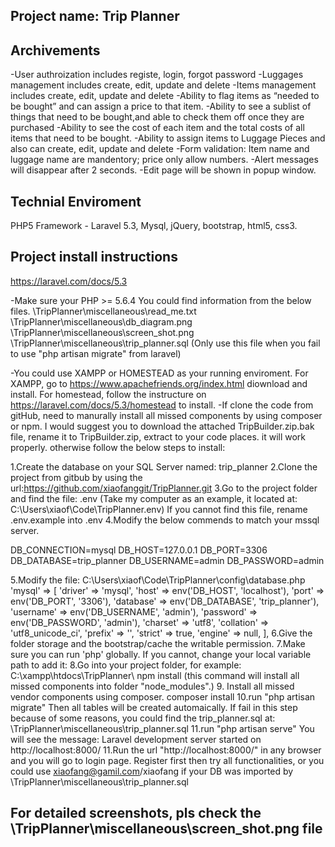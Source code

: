## Project name: Trip Planner
 
## Archivements
-User authroization includes registe, login, forgot password
-Luggages management includes create, edit, update and delete
-Items management includes create, edit, update and delete
-Ability to flag items as “needed to be bought” and can assign a price to that item.
-Ability to see  a sublist of things that need to be bought,and able to check them off once they are purchased
-Ability to see the cost of each item and the total costs of all items that need to be bought.
-Ability to assign items to Luggage Pieces and also can create, edit, update and delete
-Form validation: Item name and luggage name are mandentory; price only allow numbers.
-Alert messages will disappear after 2 seconds.
-Edit page will be shown in popup window.

## Technial Enviroment
PHP5 Framework - Laravel 5.3, Mysql, jQuery, bootstrap, html5, css3.

## Project install instructions

https://laravel.com/docs/5.3

-Make sure your PHP >= 5.6.4
You could find information from the below files.
\TripPlanner\miscellaneous\read_me.txt
\TripPlanner\miscellaneous\db_diagram.png
\TripPlanner\miscellaneous\screen_shot.png
\TripPlanner\miscellaneous\trip_planner.sql (Only use this file when you fail to use "php artisan migrate" from laravel)

-You could use XAMPP or HOMESTEAD as your running enviroment. For XAMPP, go to https://www.apachefriends.org/index.html diownload and install. For homestead, follow the instructure on https://laravel.com/docs/5.3/homestead to install.
-If clone the code from gitHub, need to manurally install all missed components by using composer or npm. I would suggest you to download the attached TripBuilder.zip.bak file, rename it to TripBuilder.zip, extract to your code places. it will work properly. otherwise follow the below steps to install:

1.Create the database on your SQL Server named: trip_planner
2.Clone the project from gitbub by using the url:https://github.com/xiaofanggit/TripPlanner.git
3.Go to the project folder and find the file: .env (Take my computer as an example, it located at: C:\Users\xiaof\Code\TripPlanner\.env)
If you cannot find this file, rename .env.example into .env 
4.Modify the below commends to match your mssql server.

DB_CONNECTION=mysql
DB_HOST=127.0.0.1
DB_PORT=3306
DB_DATABASE=trip_planner
DB_USERNAME=admin
DB_PASSWORD=admin

5.Modify the file: C:\Users\xiaof\Code\TripPlanner\config\database.php
 'mysql' => [
            'driver' => 'mysql',
            'host' => env('DB_HOST', 'localhost'),
            'port' => env('DB_PORT', '3306'),
            'database' => env('DB_DATABASE', 'trip_planner'),
            'username' => env('DB_USERNAME', 'admin'),
            'password' => env('DB_PASSWORD', 'admin'),
            'charset' => 'utf8',
            'collation' => 'utf8_unicode_ci',
            'prefix' => '',
            'strict' => true,
            'engine' => null,
        ],
6.Give the folder storage and the bootstrap/cache the writable permission.
7.Make sure you can run 'php' globally. If you cannot, change your local variable path to add it:
8.Go into your project folder, for example: C:\xampp\htdocs\TripPlanner\ 
 npm install (this command will install all missed components into folder "node_modules".)
9. Install all missed vendor components using composer.
composer install
10.run "php artisan migrate"
Then all tables will be created automaically.
If fail in this step because of some reasons, you could find the trip_planner.sql at: \TripPlanner\miscellaneous\trip_planner.sql
11.run "php artisan serve"
You will see the message: Laravel development server started on http://localhost:8000/
11.Run the url "http://localhost:8000/" in any browser and you will go to login page. Register first then try all functionalities, or you could use xiaofang@gamil.com/xiaofang if your DB was imported by \TripPlanner\miscellaneous\trip_planner.sql

## For detailed screenshots, pls check the \TripPlanner\miscellaneous\screen_shot.png file